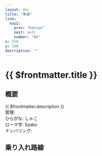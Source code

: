```yaml
---
layout: doc
title: "車庫"
line:
  houI:
    prev: "banzyo"
    next: null
    number: "04"
x: 550
y: 350
description: ""
---
```


# {{ $frontmatter.title }} <ViewinMap />
<!-- ![駅の写真の説明](駅の写真のURL) -->

<Family />

## 概要
{{ $frontmatter.description }}  
管理:   
ひらがな: しゃこ  
ローマ字: Syako  
ナンバリング: <Numberling />

## 乗り入れ路線
<LineInfo />
